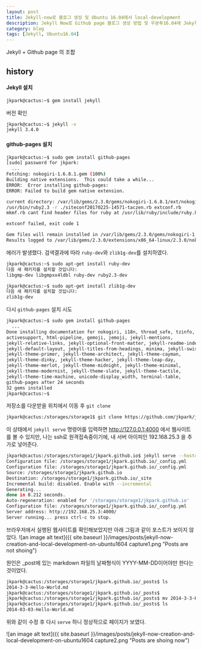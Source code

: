 ```yaml
---
layout: post
title: Jekyll-now로 블로그 생성 및 Ubuntu 16.04에서 local-development
description: Jekyll Now로 Github page 블로그 생성 방법 및 우분투16.04에 Jekyll 설치 로그.
category: blog
tags: [Jekyll, Ubuntu16.04]
---
```



Jekyll + Github page 의 조합


## history


#### Jekyll 설치

```bash
jkpark@cactus:~$ gem install jekyll
```

버전 확인
```bash
jkpark@cactus:~$ jekyll -v
jekyll 3.4.0
```

#### github-pages 설치
```bash
jkpark@cactus:~$ sudo gem install github-pages
[sudo] password for jkpark:
  ...
Fetching: nokogiri-1.6.8.1.gem (100%)
Building native extensions.  This could take a while...
ERROR:  Error installing github-pages:
ERROR: Failed to build gem native extension.

current directory: /var/lib/gems/2.3.0/gems/nokogiri-1.6.8.1/ext/nokogiri
/usr/bin/ruby2.3 -r ./siteconf20170225-14571-taczen.rb extconf.rb
mkmf.rb cant find header files for ruby at /usr/lib/ruby/include/ruby.h

extconf failed, exit code 1

Gem files will remain installed in /var/lib/gems/2.3.0/gems/nokogiri-1.6.8.1 for inspection.
Results logged to /var/lib/gems/2.3.0/extensions/x86_64-linux/2.3.0/nokogiri-1.6.8.1/gem_make.out
```

에러가 발생했다.
검색결과에 따라 `ruby-dev`와 `zlib1g-dev`를 설치하였다.

```bash
jkpark@cactus:~$ sudo apt-get install ruby-dev
다음 새 패키지를 설치할 것입니다:
libgmp-dev libgmpxx4ldbl ruby-dev ruby2.3-dev
```

```bash
jkpark@cactus:~$ sudo apt-get install zlib1g-dev
다음 새 패키지를 설치할 것입니다:
zlib1g-dev
```

다시 `github-pages` 설치 시도

```bash
jkpark@cactus:~$ sudo gem install github-pages
  ...
Done installing documentation for nokogiri, i18n, thread_safe, tzinfo, 
activesupport, html-pipeline, gemoji, jemoji, jekyll-mentions, 
jekyll-relative-links, jekyll-optional-front-matter, jekyll-readme-index, 
jekyll-default-layout, jekyll-titles-from-headings, minima, jekyll-swiss, 
jekyll-theme-primer, jekyll-theme-architect, jekyll-theme-cayman, 
jekyll-theme-dinky, jekyll-theme-hacker, jekyll-theme-leap-day, 
jekyll-theme-merlot, jekyll-theme-midnight, jekyll-theme-minimal, 
jekyll-theme-modernist, jekyll-theme-slate, jekyll-theme-tactile, 
jekyll-theme-time-machine, unicode-display_width, terminal-table, 
github-pages after 24 seconds
32 gems installed
jkpark@cactus:~$
```

저장소를 다운받을 위치에서 이동 후 `git clone`

```bash
jkpark@cactus:/storages/storage1$ git clone https://github.com/jkpark/jkpark.github.io.git
```


이 상태에서 `jekyll serve` 명령어를 입력하면 http://127.0.0.1:4000 에서 웹사이트를 볼 수 있지만,
나는 ssh로 원격접속중이기에, 내 서버 아이피인 192.168.25.3 을 추가로 넣어준다.

```bash
jkpark@cactus:/storages/storage1/jkpark.github.io$ jekyll serve --host=192.168.25.3
Configuration file: /storages/storage1/jkpark.github.io/_config.yml
Configuration file: /storages/storage1/jkpark.github.io/_config.yml
Source: /storages/storage1/jkpark.github.io
Destination: /storages/storage1/jkpark.github.io/_site
Incremental build: disabled. Enable with --incremental
Generating...
done in 0.212 seconds.
Auto-regeneration: enabled for '/storages/storage1/jkpark.github.io'
Configuration file: /storages/storage1/jkpark.github.io/_config.yml
Server address: http://192.168.25.3:4000/
Server running... press ctrl-c to stop.
```


브라우저에서 실행된 웹사이트를 확인해보았지만 아래 그림과 같이 포스트가 보이지 않았다.
![an image alt text]({{ site.baseurl }}/images/posts/jekyll-now-creation-and-local-development-on-ubuntu1604 capture1.png "Posts are not shoing")

원인은 _post에 있는 markdown 파일의 날짜형식이 YYYY-MM-DD이어야만 한다는 것이었다.

```bash
jkpark@cactus:/storages/storage1/jkpark.github.io/_posts$ ls
2014-3-3-Hello-World.md
jkpark@cactus:/storages/storage1/jkpark.github.io/_posts$
jkpark@cactus:/storages/storage1/jkpark.github.io/_posts$ mv 2014-3-3-Hello-World.md 2014-03-03-Hello-World.md
jkpark@cactus:/storages/storage1/jkpark.github.io/_posts$ ls
2014-03-03-Hello-World.md
```

위와 같이 수정 후 다시 `serve` 하니 정상적으로 페이지가 보였다.

![an image alt text]({{ site.baseurl }}/images/posts/jekyll-now-creation-and-local-development-on-ubuntu1604 capture2.png "Posts are shoing now")







